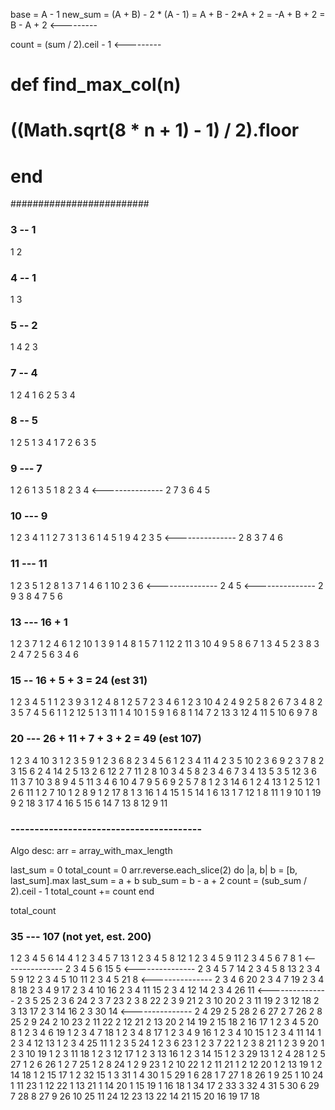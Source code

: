 base = A - 1
new_sum = (A + B) - 2 * (A - 1)
        = A + B - 2*A + 2
        = -A + B + 2
        = B - A + 2       <---------

count = (sum / 2).ceil - 1     <---------

# def find_max_col(n)
#   ((Math.sqrt(8 * n + 1) - 1) / 2).floor
# end

#########################


### 3  --  1
  1 2
### 4  --  1
  1 3
### 5  --  2
  1 4
  2 3

### 7  --  4
  1 2 4
  1 6
  2 5
  3 4

### 8  --  5
  1 2 5
  1 3 4
  1 7
  2 6
  3 5

### 9  ---  7
  1 2 6
  1 3 5
  1 8
    2 3 4         <---------------
  2 7
  3 6
  4 5

### 10  ---  9
  1 2 3 4         1
  1 2 7           3
  1 3 6
  1 4 5
  1 9             4
    2 3 5         <---------------
  2 8
  3 7
  4 6

### 11  ---  11
  1 2 3 5
  1 2 8
  1 3 7
  1 4 6
  1 10
    2 3 6         <---------------
    2 4 5         <---------------
  2 9
  3 8
  4 7
  5 6

### 13  ---  16 + 1
  1 2 3 7
  1 2 4 6
  1 2 10
  1 3 9
  1 4 8
  1 5 7
  1 12
  2 11
  3 10
  4 9
  5 8
  6 7
    <!-- 2 3 8          -->
    <!-- 2 4 7          -->
    <!-- 2 5 6          -->
    <!-- 3 4 6          -->
      1 3 4 5
      2 3 8           3
      2 4 7
      2 5 6
      3 4 6

### 15  --  16 + 5 + 3 = 24 (est 31)
1 2 3 4 5            1
1 2 3 9              3
1 2 4 8
1 2 5 7
  2 3 4 6                 1
  2 3 10                  4
  2 4 9
  2 5 8
  2 6 7
    3 4 8                       2
    3 5 7
    4 5 6                       1
1 2 12               5
1 3 11
1 4 10
1 5 9
1 6 8
1 14                 7
2 13
3 12
4 11
5 10
6 9
7 8

### 20 --- 26 + 11 + 7 + 3 + 2 = 49 (est 107)
  1 2 3 4 10         3
  1 2 3 5 9
  1 2 3 6 8
    2 3 4 5 6             1
    2 3 4 11              4
    2 3 5 10
    2 3 6 9
    2 3 7 8
    2 3 15                6
    2 4 14
    2 5 13
    2 6 12
    2 7 11
    2 8 10
      3 4 5 8                   2
      3 4 6 7
      3 4 13                    5
      3 5 12
      3 6 11
      3 7 10
      3 8 9
        4 5 11                        3
        4 6 10
        4 7 9
          5 6 9                         2
          5 7 8
  1 2 3 14           6
  1 2 4 13
  1 2 5 12
  1 2 6 11
  1 2 7 10
  1 2 8 9
  1 2 17             8
  1 3 16
  1 4 15
  1 5 14
  1 6 13
  1 7 12
  1 8 11
  1 9 10
  1 19               9
  2 18
  3 17
  4 16
  5 15
  6 14
  7 13
  8 12
  9 11

### ----------------------------------------
  Algo desc:
  arr = array_with_max_length

  last_sum = 0
  total_count = 0
  arr.reverse.each_slice(2) do |a, b|
    b = [b, last_sum].max
    last_sum = a + b
    sub_sum = b - a + 2
    count = (sub_sum / 2).ceil - 1
    total_count += count
  end

  total_count



### 35 --- 107 (not yet, est. 200)
  1 2 3 4 5 6 14        4
  1 2 3 4 5 7 13
  1 2 3 4 5 8 12
  1 2 3 4 5 9 11
    2 3 4 5 6 7 8         1      <---------------
    2 3 4 5 6 15          5      <---------------
    2 3 4 5 7 14
    2 3 4 5 8 13
    2 3 4 5 9 12
    2 3 4 5 10 11
    2 3 4 5 21            8      <---------------
    2 3 4 6 20
    2 3 4 7 19
    2 3 4 8 18
    2 3 4 9 17
    2 3 4 10 16
    2 3 4 11 15
    2 3 4 12 14
    2 3 4 26              11     <---------------
    2 3 5 25
    2 3 6 24
    2 3 7 23
    2 3 8 22
    2 3 9 21
    2 3 10 20
    2 3 11 19
    2 3 12 18
    2 3 13 17
    2 3 14 16
    2 3 30                14     <---------------
    2 4 29
    2 5 28
    2 6 27
    2 7 26
    2 8 25
    2 9 24
    2 10 23
    2 11 22
    2 12 21
    2 13 20
    2 14 19
    2 15 18
    2 16 17
  1 2 3 4 5 20          8
  1 2 3 4 6 19
  1 2 3 4 7 18
  1 2 3 4 8 17
  1 2 3 4 9 16
  1 2 3 4 10 15
  1 2 3 4 11 14
  1 2 3 4 12 13
  1 2 3 4 25             11
  1 2 3 5 24
  1 2 3 6 23
  1 2 3 7 22
  1 2 3 8 21
  1 2 3 9 20
  1 2 3 10 19
  1 2 3 11 18
  1 2 3 12 17
  1 2 3 13 16
  1 2 3 14 15
  1 2 3 29                13
  1 2 4 28
  1 2 5 27
  1 2 6 26
  1 2 7 25
  1 2 8 24
  1 2 9 23
  1 2 10 22
  1 2 11 21
  1 2 12 20
  1 2 13 19
  1 2 14 18
  1 2 15 17
  1 2 32                  15
  1 3 31
  1 4 30
  1 5 29
  1 6 28
  1 7 27
  1 8 26
  1 9 25
  1 10 24
  1 11 23
  1 12 22
  1 13 21
  1 14 20
  1 15 19
  1 16 18
  1 34                    17
  2 33
  3 32
  4 31
  5 30
  6 29
  7 28
  8 27
  9 26
  10 25
  11 24
  12 23
  13 22
  14 21
  15 20
  16 19
  17 18
